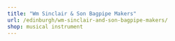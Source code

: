 ```yaml
---
title: "Wm Sinclair & Son Bagpipe Makers"
url: /edinburgh/wm-sinclair-and-son-bagpipe-makers/
shop: musical instrument
---
```

